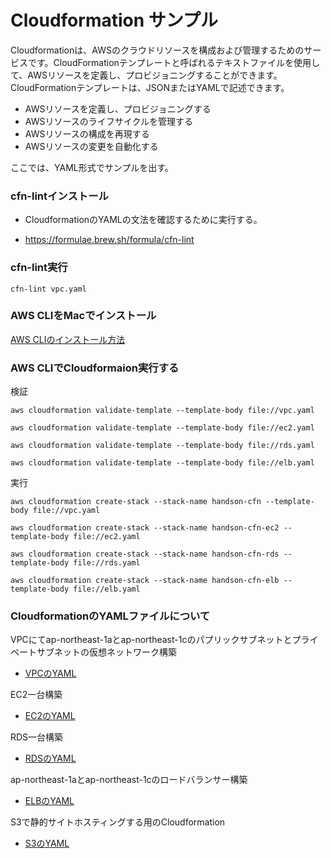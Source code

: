 # Cloudformation サンプル

Cloudformationは、AWSのクラウドリソースを構成および管理するためのサービスです。CloudFormationテンプレートと呼ばれるテキストファイルを使用して、AWSリソースを定義し、プロビジョニングすることができます。CloudFormationテンプレートは、JSONまたはYAMLで記述できます。

- AWSリソースを定義し、プロビジョニングする
- AWSリソースのライフサイクルを管理する
- AWSリソースの構成を再現する
- AWSリソースの変更を自動化する

ここでは、YAML形式でサンプルを出す。

### cfn-lintインストール

- CloudformationのYAMLの文法を確認するために実行する。

- https://formulae.brew.sh/formula/cfn-lint

### cfn-lint実行

```
cfn-lint vpc.yaml
```

### AWS CLIをMacでインストール

[AWS CLIのインストール方法](https://zenn.dev/akakuro/articles/30f570b8863bef)

### AWS CLIでCloudformaion実行する

検証

```
aws cloudformation validate-template --template-body file://vpc.yaml
```

```
aws cloudformation validate-template --template-body file://ec2.yaml
```

```
aws cloudformation validate-template --template-body file://rds.yaml
```

```
aws cloudformation validate-template --template-body file://elb.yaml
```

実行

```
aws cloudformation create-stack --stack-name handson-cfn --template-body file://vpc.yaml
```

```
aws cloudformation create-stack --stack-name handson-cfn-ec2 --template-body file://ec2.yaml
```

```
aws cloudformation create-stack --stack-name handson-cfn-rds --template-body file://rds.yaml
```

```
aws cloudformation create-stack --stack-name handson-cfn-elb --template-body file://elb.yaml
```

### CloudformationのYAMLファイルについて

VPCにてap-northeast-1aとap-northeast-1cのパプリックサブネットとプライベートサブネットの仮想ネットワーク構築

- [VPCのYAML](./cloudformation/vpc.yaml) 

EC2一台構築

- [EC2のYAML](./cloudformation/ec2.yaml)

RDS一台構築

- [RDSのYAML](./cloudformation/rds.yaml)

ap-northeast-1aとap-northeast-1cのロードバランサー構築

- [ELBのYAML](./cloudformation/elb.yaml)


S3で静的サイトホスティングする用のCloudformation

- [S3のYAML](./cloudformation/s3-webhosting.yaml)

